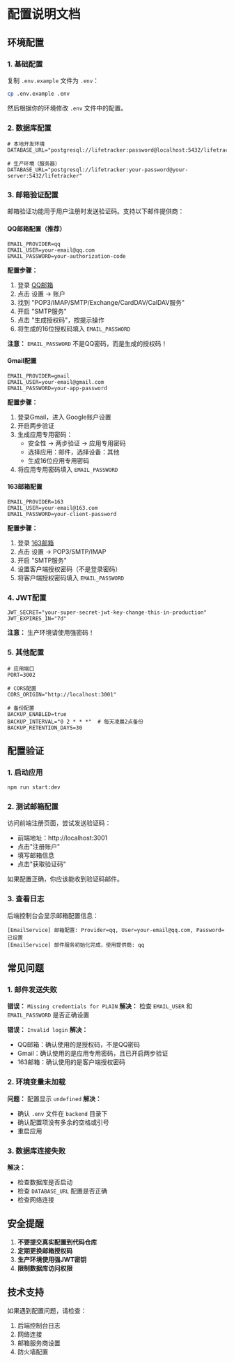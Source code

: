 # 配置说明文档

## 环境配置

### 1. 基础配置

复制 `.env.example` 文件为 `.env`：

```bash
cp .env.example .env
```

然后根据你的环境修改 `.env` 文件中的配置。

### 2. 数据库配置

```env
# 本地开发环境
DATABASE_URL="postgresql://lifetracker:password@localhost:5432/lifetracker"

# 生产环境（服务器）
DATABASE_URL="postgresql://lifetracker:your-password@your-server:5432/lifetracker"
```

### 3. 邮箱验证配置

邮箱验证功能用于用户注册时发送验证码。支持以下邮件提供商：

#### QQ邮箱配置（推荐）

```env
EMAIL_PROVIDER=qq
EMAIL_USER=your-email@qq.com
EMAIL_PASSWORD=your-authorization-code
```

**配置步骤：**
1. 登录 [QQ邮箱](https://mail.qq.com)
2. 点击 设置 → 账户
3. 找到 "POP3/IMAP/SMTP/Exchange/CardDAV/CalDAV服务"
4. 开启 "SMTP服务"
5. 点击 "生成授权码"，按提示操作
6. 将生成的16位授权码填入 `EMAIL_PASSWORD`

**注意：** `EMAIL_PASSWORD` 不是QQ密码，而是生成的授权码！

#### Gmail配置

```env
EMAIL_PROVIDER=gmail
EMAIL_USER=your-email@gmail.com
EMAIL_PASSWORD=your-app-password
```

**配置步骤：**
1. 登录Gmail，进入 Google账户设置
2. 开启两步验证
3. 生成应用专用密码：
   - 安全性 → 两步验证 → 应用专用密码
   - 选择应用：邮件，选择设备：其他
   - 生成16位应用专用密码
4. 将应用专用密码填入 `EMAIL_PASSWORD`

#### 163邮箱配置

```env
EMAIL_PROVIDER=163
EMAIL_USER=your-email@163.com
EMAIL_PASSWORD=your-client-password
```

**配置步骤：**
1. 登录 [163邮箱](https://mail.163.com)
2. 点击 设置 → POP3/SMTP/IMAP
3. 开启 "SMTP服务"
4. 设置客户端授权密码（不是登录密码）
5. 将客户端授权密码填入 `EMAIL_PASSWORD`

### 4. JWT配置

```env
JWT_SECRET="your-super-secret-jwt-key-change-this-in-production"
JWT_EXPIRES_IN="7d"
```

**注意：** 生产环境请使用强密码！

### 5. 其他配置

```env
# 应用端口
PORT=3002

# CORS配置
CORS_ORIGIN="http://localhost:3001"

# 备份配置
BACKUP_ENABLED=true
BACKUP_INTERVAL="0 2 * * *"  # 每天凌晨2点备份
BACKUP_RETENTION_DAYS=30
```

## 配置验证

### 1. 启动应用

```bash
npm run start:dev
```

### 2. 测试邮箱配置

访问前端注册页面，尝试发送验证码：
- 前端地址：http://localhost:3001
- 点击"注册账户"
- 填写邮箱信息
- 点击"获取验证码"

如果配置正确，你应该能收到验证码邮件。

### 3. 查看日志

后端控制台会显示邮箱配置信息：
```
[EmailService] 邮箱配置: Provider=qq, User=your-email@qq.com, Password=已设置
[EmailService] 邮件服务初始化完成，使用提供商: qq
```

## 常见问题

### 1. 邮件发送失败

**错误：** `Missing credentials for PLAIN`
**解决：** 检查 `EMAIL_USER` 和 `EMAIL_PASSWORD` 是否正确设置

**错误：** `Invalid login`
**解决：** 
- QQ邮箱：确认使用的是授权码，不是QQ密码
- Gmail：确认使用的是应用专用密码，且已开启两步验证
- 163邮箱：确认使用的是客户端授权密码

### 2. 环境变量未加载

**问题：** 配置显示 `undefined`
**解决：** 
- 确认 `.env` 文件在 `backend` 目录下
- 确认配置项没有多余的空格或引号
- 重启应用

### 3. 数据库连接失败

**解决：** 
- 检查数据库是否启动
- 检查 `DATABASE_URL` 配置是否正确
- 检查网络连接

## 安全提醒

1. **不要提交真实配置到代码仓库**
2. **定期更换邮箱授权码**
3. **生产环境使用强JWT密钥**
4. **限制数据库访问权限**

## 技术支持

如果遇到配置问题，请检查：
1. 后端控制台日志
2. 网络连接
3. 邮箱服务商设置
4. 防火墙配置
